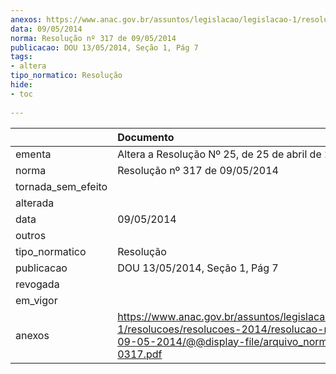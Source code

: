 ```yaml
---
anexos: https://www.anac.gov.br/assuntos/legislacao/legislacao-1/resolucoes/resolucoes-2014/resolucao-no-317-de-09-05-2014/@@display-file/arquivo_norma/RA2014-0317.pdf
data: 09/05/2014
norma: Resolução nº 317 de 09/05/2014
publicacao: DOU 13/05/2014, Seção 1, Pág 7
tags:
- altera
tipo_normatico: Resolução
hide: 
- toc 
 
---
```


|                    | Documento                                                                                                                                                       |
|:-------------------|:----------------------------------------------------------------------------------------------------------------------------------------------------------------|
| ementa             | Altera a Resolução Nº 25, de 25 de abril de 2008.                                                                                                               |
| norma              | Resolução nº 317 de 09/05/2014                                                                                                                                  |
| tornada_sem_efeito |                                                                                                                                                                 |
| alterada           |                                                                                                                                                                 |
| data               | 09/05/2014                                                                                                                                                      |
| outros             |                                                                                                                                                                 |
| tipo_normatico     | Resolução                                                                                                                                                       |
| publicacao         | DOU 13/05/2014, Seção 1, Pág 7                                                                                                                                  |
| revogada           |                                                                                                                                                                 |
| em_vigor           |                                                                                                                                                                 |
| anexos             | https://www.anac.gov.br/assuntos/legislacao/legislacao-1/resolucoes/resolucoes-2014/resolucao-no-317-de-09-05-2014/@@display-file/arquivo_norma/RA2014-0317.pdf |